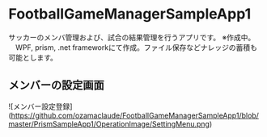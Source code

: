 # FootballGameManagerSampleApp1

サッカーのメンバ管理および、試合の結果管理を行うアプリです。
※作成中。
　WPF, prism, .net frameworkにて作成。ファイル保存などナレッジの蓄積も可能とします。


## メンバーの設定画面
![メンバー設定登録]
(https://github.com/ozamaclaude/FootballGameManagerSampleApp1/blob/master/PrismSampleApp1/OperationImage/SettingMenu.png)



